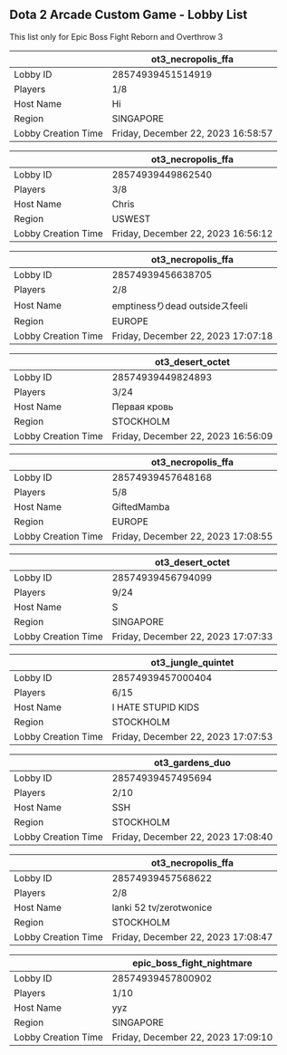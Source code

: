 ## Dota 2 Arcade Custom Game - Lobby List

This list only for Epic Boss Fight Reborn and Overthrow 3

|  | ot3_necropolis_ffa |
| ------ | ------ |
| Lobby ID | 28574939451514919 |
| Players | 1/8 |
| Host Name | Hi |
| Region | SINGAPORE |
| Lobby Creation Time | Friday, December 22, 2023 16:58:57 |


|  | ot3_necropolis_ffa |
| ------ | ------ |
| Lobby ID | 28574939449862540 |
| Players | 3/8 |
| Host Name | Chris |
| Region | USWEST |
| Lobby Creation Time | Friday, December 22, 2023 16:56:12 |


|  | ot3_necropolis_ffa |
| ------ | ------ |
| Lobby ID | 28574939456638705 |
| Players | 2/8 |
| Host Name | emptinessりdead outsideスfeeli |
| Region | EUROPE |
| Lobby Creation Time | Friday, December 22, 2023 17:07:18 |


|  | ot3_desert_octet |
| ------ | ------ |
| Lobby ID | 28574939449824893 |
| Players | 3/24 |
| Host Name | Первая кровь |
| Region | STOCKHOLM |
| Lobby Creation Time | Friday, December 22, 2023 16:56:09 |


|  | ot3_necropolis_ffa |
| ------ | ------ |
| Lobby ID | 28574939457648168 |
| Players | 5/8 |
| Host Name | GiftedMamba |
| Region | EUROPE |
| Lobby Creation Time | Friday, December 22, 2023 17:08:55 |


|  | ot3_desert_octet |
| ------ | ------ |
| Lobby ID | 28574939456794099 |
| Players | 9/24 |
| Host Name | S |
| Region | SINGAPORE |
| Lobby Creation Time | Friday, December 22, 2023 17:07:33 |


|  | ot3_jungle_quintet |
| ------ | ------ |
| Lobby ID | 28574939457000404 |
| Players | 6/15 |
| Host Name | I HATE STUPID KIDS |
| Region | STOCKHOLM |
| Lobby Creation Time | Friday, December 22, 2023 17:07:53 |


|  | ot3_gardens_duo |
| ------ | ------ |
| Lobby ID | 28574939457495694 |
| Players | 2/10 |
| Host Name | SSH |
| Region | STOCKHOLM |
| Lobby Creation Time | Friday, December 22, 2023 17:08:40 |


|  | ot3_necropolis_ffa |
| ------ | ------ |
| Lobby ID | 28574939457568622 |
| Players | 2/8 |
| Host Name | lanki 52 tv/zerotwonice |
| Region | STOCKHOLM |
| Lobby Creation Time | Friday, December 22, 2023 17:08:47 |


|  | epic_boss_fight_nightmare |
| ------ | ------ |
| Lobby ID | 28574939457800902 |
| Players | 1/10 |
| Host Name | yyz |
| Region | SINGAPORE |
| Lobby Creation Time | Friday, December 22, 2023 17:09:10 |


